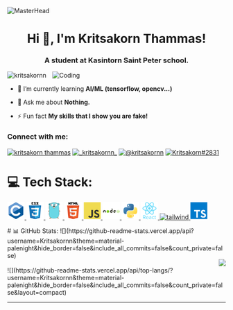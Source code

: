 ![MasterHead](https://files.realpython.com/media/The-Best-Books-for-Python-Beginners_Watermarked.530f76514c63.jpg)
<h1 align="center">Hi 👋, I'm Kritsakorn Thammas!</h1>
<h3 align="center">A student at Kasintorn Saint Peter school.</h3>
<img align="right" alt="Coding" width="400" src="https://thumbs.gfycat.com/DifficultLimpingBubblefish-max-1mb.gif">
<p align="left"> <img src="https://komarev.com/ghpvc/?username=kritsakornn&label=Profile%20views&color=0e75b6&style=flat" alt="kritsakornn" /> </p>

- 🌱 I’m currently learning **AI/ML (tensorflow, opencv...)**

- 💬 Ask me about **Nothing.**

- ⚡ Fun fact **My skills that I show you are fake!**

<h3 align="left">Connect with me:</h3>
<p align="left">
<a href="https://fb.com/kritsakorn thammas" target="blank"><img align="center" src="https://raw.githubusercontent.com/rahuldkjain/github-profile-readme-generator/master/src/images/icons/Social/facebook.svg" alt="kritsakorn thammas" height="30" width="40" /></a>
<a href="https://instagram.com/_kritsakornn_" target="blank"><img align="center" src="https://raw.githubusercontent.com/rahuldkjain/github-profile-readme-generator/master/src/images/icons/Social/instagram.svg" alt="_kritsakornn_" height="30" width="40" /></a>
<a href="https://medium.com/@kritsakornn" target="blank"><img align="center" src="https://raw.githubusercontent.com/rahuldkjain/github-profile-readme-generator/master/src/images/icons/Social/medium.svg" alt="@kritsakornn" height="30" width="40" /></a>
<a href="https://discord.gg/Kritsakorn#2831" target="blank"><img align="center" src="https://raw.githubusercontent.com/rahuldkjain/github-profile-readme-generator/master/src/images/icons/Social/discord.svg" alt="Kritsakorn#2831" height="30" width="40" /></a>
</p>


# 💻 Tech Stack:
<p align="left"> <a href="https://www.cprogramming.com/" target="_blank" rel="noreferrer"> <img src="https://raw.githubusercontent.com/devicons/devicon/master/icons/c/c-original.svg" alt="c" width="40" height="40"/> </a> <a href="https://www.w3schools.com/css/" target="_blank" rel="noreferrer"> <img src="https://raw.githubusercontent.com/devicons/devicon/master/icons/css3/css3-original-wordmark.svg" alt="css3" width="40" height="40"/> </a> <a href="https://golang.org" target="_blank" rel="noreferrer"> <img src="https://raw.githubusercontent.com/devicons/devicon/master/icons/go/go-original.svg" alt="go" width="40" height="40"/> </a> <a href="https://www.w3.org/html/" target="_blank" rel="noreferrer"> <img src="https://raw.githubusercontent.com/devicons/devicon/master/icons/html5/html5-original-wordmark.svg" alt="html5" width="40" height="40"/> </a> <a href="https://developer.mozilla.org/en-US/docs/Web/JavaScript" target="_blank" rel="noreferrer"> <img src="https://raw.githubusercontent.com/devicons/devicon/master/icons/javascript/javascript-original.svg" alt="javascript" width="40" height="40"/> </a> <a href="https://nodejs.org" target="_blank" rel="noreferrer"> <img src="https://raw.githubusercontent.com/devicons/devicon/master/icons/nodejs/nodejs-original-wordmark.svg" alt="nodejs" width="40" height="40"/> </a> <a href="https://www.python.org" target="_blank" rel="noreferrer"> <img src="https://raw.githubusercontent.com/devicons/devicon/master/icons/python/python-original.svg" alt="python" width="40" height="40"/> </a> <a href="https://reactjs.org/" target="_blank" rel="noreferrer"> <img src="https://raw.githubusercontent.com/devicons/devicon/master/icons/react/react-original-wordmark.svg" alt="react" width="40" height="40"/> </a> <a href="https://tailwindcss.com/" target="_blank" rel="noreferrer"> <img src="https://www.vectorlogo.zone/logos/tailwindcss/tailwindcss-icon.svg" alt="tailwind" width="40" height="40"/> </a> <a href="https://www.typescriptlang.org/" target="_blank" rel="noreferrer"> <img src="https://raw.githubusercontent.com/devicons/devicon/master/icons/typescript/typescript-original.svg" alt="typescript" width="40" height="40"/> </a> </p>
# 📊 GitHub Stats:
![](https://github-readme-stats.vercel.app/api?username=Kritsakornn&theme=material-palenight&hide_border=false&include_all_commits=false&count_private=false)<br/>
<img align = "right" src = "https://github-readme-streak-stats.herokuapp.com/?user=Kritsakornn&theme=material-palenight&hide_border=false)"><br/>
![](https://github-readme-stats.vercel.app/api/top-langs/?username=Kritsakornn&theme=material-palenight&hide_border=false&include_all_commits=false&count_private=false&layout=compact)

---


<!-- Proudly created with GPRM ( https://gprm.itsvg.in ) -->
